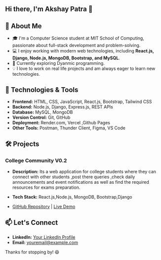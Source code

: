 
## Hi there, I'm Akshay Patra 👋

## 🚀 About Me

- 🎓 I'm a Computer Science student at MIT School of Computing, passionate about full-stack development and problem-solving.
- 💻 I enjoy working with modern web technologies, including **React.js, Django, Node.js, MongoDB, Bootstrap, and MySQL**.
- 🌱 Currently exploring Dyanmic programming.
- 💡 I love to work on real life  projects and am always eager to learn new technologies.

## 🔧 Technologies & Tools
- **Frontend:** HTML, CSS, JavaScript, React.js, Bootstrap, Tailwind CSS
- **Backend:** Node.js, Django, Express.js, REST APIs
- **Database:** MySQL, MongoDB
- **Version Control:** Git, GitHub
- **Deployment:** Render.com, Vercel ,Github Pages
- **Other Tools:** Postman, Thunder Client, Figma, VS Code

## 🛠️ Projects
### College Community V0.2
- **Description:** Its a web application for college students where they can connect with other students ,post there queries ,check daily
                    announcements and event notifications as well as find the required resources for exams preparation.
  
- **Tech Stack:** React.js,Node.js, MongoDB, Bootstrap,Django
- [GitHub Repository](https://github.com/akshaypatra/College-Community-V0.2 ) | [Live Demo]( https://akshaypatra.github.io/College-Community-V0.2/ )
  



## 📫 Let's Connect
- **LinkedIn:** [Your LinkedIn Profile](https://www.linkedin.com/in/yourusername](https://www.linkedin.com/in/akshay-patra-6a8b67259/))
- **Email:** [youremail@example.com](mailto:akshay.patra114@gmail.com)

Thanks for stopping by! 😄

<!---
akshaypatra/akshaypatra is a ✨ special ✨ repository because its `README.md` (this file) appears on your GitHub profile.
You can click the Preview link to take a look at your changes.
--->
